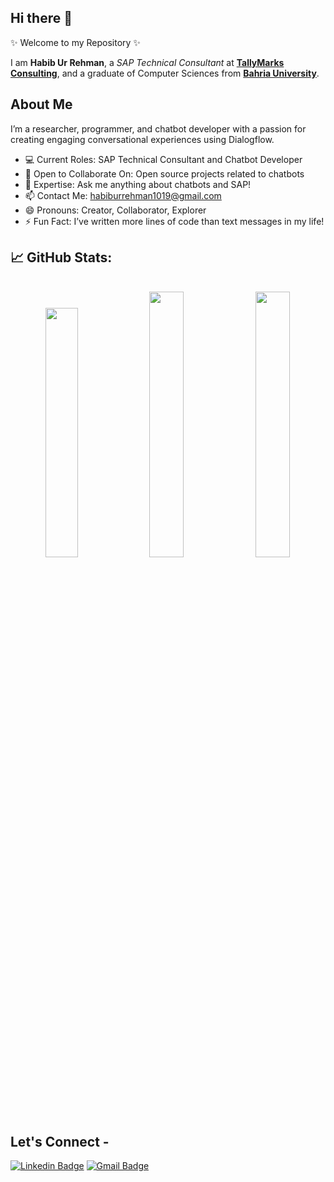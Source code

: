 ## Hi there 👋

✨ Welcome to my Repository ✨

I am **Habib Ur Rehman**, a *SAP Technical Consultant* at <a href="https://tallymarksconsulting.com/"> <b>TallyMarks Consulting</b></a>, and a graduate of Computer Sciences from <a href="https://www.bahria.edu.pk/"> <b>Bahria University</b></a>.

## About Me
I’m a researcher, programmer, and chatbot developer with a passion for creating engaging conversational experiences using Dialogflow.

- 💻 Current Roles: SAP Technical Consultant and Chatbot Developer
- 🔭 Open to Collaborate On: Open source projects related to chatbots
- 💬 Expertise: Ask me anything about chatbots and SAP!
- 📫 Contact Me: habiburrehman1019@gmail.com
- 😄 Pronouns: Creator, Collaborator, Explorer
- ⚡ Fun Fact: I’ve written more lines of code than text messages in my life!

## 📈 GitHub Stats:

<p align = "center"><br>
<img src='https://github-readme-stats.vercel.app/api?username=habiburrehman10&theme=great-gatsby&hide_border=true&include_all_commits=false&count_private=false' width=32%/>
<img  src='https://github-readme-streak-stats.herokuapp.com/?user=habiburrehman10&theme=great-gatsby&hide_border=true' width=33% /> 
<img  src='https://github-readme-stats.vercel.app/api/top-langs/?username=habiburrehman10&theme=great-gatsby&hide_border=true&include_all_commits=false&count_private=false&layout=compact' width=33% />
</p><br>

## Let's Connect -

[![Linkedin Badge](https://img.shields.io/badge/-habiburrehman-blue?style=flat-square&logo=Linkedin&logoColor=white&link=https://www.linkedin.com/in/habib-ur-rehman-2967b4234/)](https://www.linkedin.com/in/habib-ur-rehman-2967b4234/)  [![Gmail Badge](https://img.shields.io/badge/-habiburrehman1019@gmail.com-c14438?style=flat-square&logo=Gmail&logoColor=white&link=mailto:habiburrehman1019@gmail.com)](mailto:habiburrehman1019@gmail.com)


